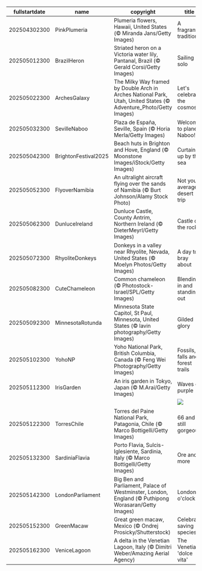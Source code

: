 |fullstartdate|name|copyright|title|image|
|--|--|--|--|--|
202504302300|PinkPlumeria|Plumeria flowers, Hawaii, United States (© Miranda Jans/Getty Images)|A fragrant tradition|![](/en-GB/2025/05/202504302300PinkPlumeria.jpg)|
202505012300|BrazilHeron|Striated heron on a Victoria water lily, Pantanal, Brazil (© Gerald Corsi/Getty Images)|Sailing solo|![](/en-GB/2025/05/202505012300BrazilHeron.jpg)|
202505022300|ArchesGalaxy|The Milky Way framed by Double Arch in Arches National Park, Utah, United States (© Adventure_Photo/Getty Images)|Let's celebrate the cosmos|![](/en-GB/2025/05/202505022300ArchesGalaxy.jpg)|
202505032300|SevilleNaboo|Plaza de España, Seville, Spain (© Horia Merla/Getty Images)|Welcome to planet Naboo!|![](/en-GB/2025/05/202505032300SevilleNaboo.jpg)|
202505042300|BrightonFestival2025|Beach huts in Brighton and Hove, England (© Moonstone Images/iStock/Getty Images)|Curtains up by the sea|![](/en-GB/2025/05/202505042300BrightonFestival2025.jpg)|
202505052300|FlyoverNamibia|An ultralight aircraft flying over the sands of Namibia (© Burt Johnson/Alamy Stock Photo)|Not your average desert trip|![](/en-GB/2025/05/202505052300FlyoverNamibia.jpg)|
202505062300|DunluceIreland|Dunluce Castle, County Antrim, Northern Ireland (© DieterMeyrl/Getty Images)|Castle on the rocks|![](/en-GB/2025/05/202505062300DunluceIreland.jpg)|
202505072300|RhyoliteDonkeys|Donkeys in a valley near Rhyolite, Nevada, United States (© Moelyn Photos/Getty Images)|A day to bray about|![](/en-GB/2025/05/202505072300RhyoliteDonkeys.jpg)|
202505082300|CuteChameleon|Common chameleon (© Photostock-Israel/SPL/Getty Images)|Blending in and standing out|![](/en-GB/2025/05/202505082300CuteChameleon.jpg)|
202505092300|MinnesotaRotunda|Minnesota State Capitol, St Paul, Minnesota, United States (© lavin photography/Getty Images)|Gilded glory|![](/en-GB/2025/05/202505092300MinnesotaRotunda.jpg)|
202505102300|YohoNP|Yoho National Park, British Columbia, Canada (© Feng Wei Photography/Getty Images)|Fossils, falls and forest trails|![](/en-GB/2025/05/202505102300YohoNP.jpg)|
202505112300|IrisGarden|An iris garden in Tokyo, Japan (© M.Arai/Getty Images)|Waves of purple|![](/en-GB/2025/05/202505112300IrisGarden.jpg)|
||||![](/en-GB/2025/05/.jpg)|
202505122300|TorresChile|Torres del Paine National Park, Patagonia, Chile (© Marco Bottigelli/Getty Images)|66 and still gorgeous|![](/en-GB/2025/05/202505122300TorresChile.jpg)|
202505132300|SardiniaFlavia|Porto Flavia, Sulcis-Iglesiente, Sardinia, Italy (© Marco Bottigelli/Getty Images)|Ore and more|![](/en-GB/2025/05/202505132300SardiniaFlavia.jpg)|
202505142300|LondonParliament|Big Ben and Parliament, Palace of Westminster, London, England (© Puthipong Worasaran/Getty Images)|London o'clock|![](/en-GB/2025/05/202505142300LondonParliament.jpg)|
202505152300|GreenMacaw|Great green macaw, Mexico (© Ondrej Prosicky/Shutterstock)|Celebrate saving species|![](/en-GB/2025/05/202505152300GreenMacaw.jpg)|
202505162300|VeniceLagoon|A delta in the Venetian Lagoon, Italy   (© Dimitri Weber/Amazing Aerial Agency)|The Venetian 'dolce vita'|![](/en-GB/2025/05/202505162300VeniceLagoon.jpg)|
